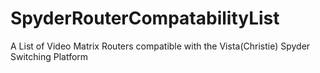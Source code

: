 # SpyderRouterCompatabilityList
A List of Video Matrix Routers compatible with the Vista(Christie) Spyder Switching Platform
